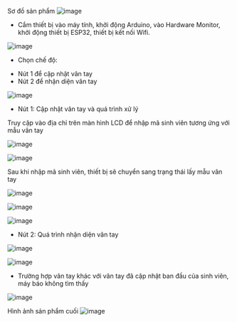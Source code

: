 Sơ đồ sản phẩm
![image](https://github.com/user-attachments/assets/37b86f9d-fada-460f-a7d0-f191c1f421bb)


- Cắm thiết bị vào máy tính, khởi động Arduino, vào Hardware Monitor, khởi động thiết bị ESP32, thiết bị kết nối Wifi.

![image](https://github.com/user-attachments/assets/133f32e1-4d1d-43df-a32a-a2b9690b7e2a)


- Chọn chế độ:
+ Nút 1 để cập nhật vân tay
+ Nút 2 để nhận diện vân tay

![image](https://github.com/user-attachments/assets/df4b8153-46e2-485c-916c-35682e13804b)


- Nút 1: Cập nhật vân tay và quá trình xử lý


Truy cập vào địa chỉ trên màn hình LCD để nhập mã sinh viên tương ứng với mẫu vân tay

![image](https://github.com/user-attachments/assets/44702c12-afbc-4741-aae4-1d75e5ceeb83)

![image](https://github.com/user-attachments/assets/afa35337-980c-431f-9338-3d35005a5adf)


Sau khi nhập mã sinh viên, thiết bị sẽ chuyển sang trạng thái lấy mẫu vân tay

![image](https://github.com/user-attachments/assets/1b8e0e64-2304-4d54-8c34-cc012ef3dae2)

![image](https://github.com/user-attachments/assets/95191049-733c-47df-91de-81b08d1daf82)

![image](https://github.com/user-attachments/assets/36554cf4-93c1-4275-8a67-6f656cca5261)


- Nút 2: Quá trình nhận diện vân tay

![image](https://github.com/user-attachments/assets/482b65b6-a552-4445-acef-01677615f9d0)

![image](https://github.com/user-attachments/assets/44ab984f-46d6-471b-a3d2-c8f0ef9de2cc)


- Trường hợp vân tay khác với vân tay đã cập nhật ban đầu của sinh viên, máy báo không tìm thấy

![image](https://github.com/user-attachments/assets/005a2b0c-1f69-435f-bfbe-263e84d6335b)


Hình ảnh sản phẩm cuối
![image](https://github.com/user-attachments/assets/0af4a631-3586-4f51-93bf-8a92c97cafcd)


